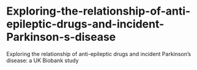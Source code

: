 # Exploring-the-relationship-of-anti-epileptic-drugs-and-incident-Parkinson-s-disease
Exploring the relationship of anti-epileptic drugs and incident Parkinson’s disease: a UK Biobank study
